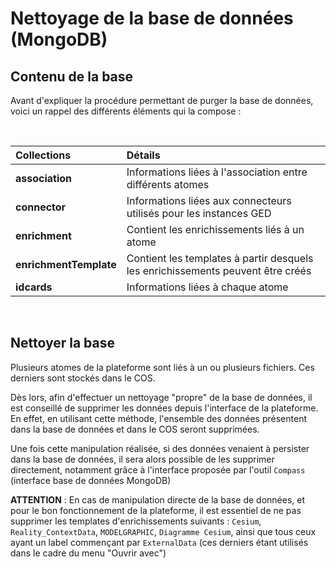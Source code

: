 # Nettoyage de la base de données (MongoDB)

## Contenu de la base

Avant d'expliquer la procédure permettant de purger la base de données, voici un rappel des différents éléments qui la compose :

<br/>

| Collections | Détails | 
|:---|:---|
| **association** | Informations liées à l'association entre différents atomes 
| **connector** | Informations liées aux connecteurs utilisés pour les instances GED | 
| **enrichment** | Contient les enrichissements liés à un atome | 
| **enrichmentTemplate** | Contient les templates à partir desquels les enrichissements peuvent être créés
| **idcards** | Informations liées à chaque atome |

<br/>

## Nettoyer la base

Plusieurs atomes de la plateforme sont liés à un ou plusieurs fichiers. Ces derniers sont stockés dans le COS.

Dès lors, afin d'effectuer un nettoyage "propre" de la base de données, il est conseillé de supprimer les données depuis l'interface de la plateforme.<br/>En effet, en utilisant cette méthode, l'ensemble des données présentent dans la base de données et dans le COS seront supprimées.

Une fois cette manipulation réalisée, si des données venaient à persister dans la base de données, il sera alors possible de les supprimer directement, notamment grâce à l'interface proposée par l'outil `Compass` (interface base de données MongoDB)


**ATTENTION** : En cas de manipulation directe de la base de données, et pour le bon fonctionnement de la plateforme, il est essentiel de ne pas supprimer les templates d'enrichissements suivants : `Cesium`, `Reality_ContextData`, `MODELGRAPHIC`, `Diagramme Cesium`, ainsi que tous ceux ayant un label commençant par `ExternalData` (ces derniers étant utilisés dans le cadre du menu "Ouvrir avec")